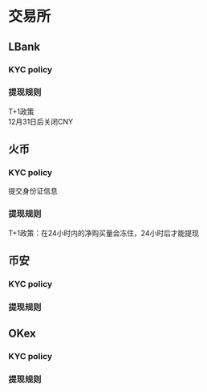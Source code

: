 # 交易所

## LBank
### KYC policy

### 提现规则
T+1政策  
12月31日后关闭CNY  

## 火币
### KYC policy
提交身份证信息
### 提现规则
T+1政策：在24小时内的净购买量会冻住，24小时后才能提现

## 币安
### KYC policy

### 提现规则



## OKex
### KYC policy

### 提现规则

